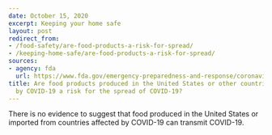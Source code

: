 ```yaml
---
date: October 15, 2020
excerpt: Keeping your home safe
layout: post
redirect_from:
- /food-safety/are-food-products-a-risk-for-spread/
- /keeping-home-safe/are-food-products-a-risk-for-spread/
sources:
- agency: fda
  url: https://www.fda.gov/emergency-preparedness-and-response/coronavirus-disease-2019-covid-19/coronavirus-disease-2019-covid-19-frequently-asked-questions
title: Are food products produced in the United States or other countries affected
  by COVID-19 a risk for the spread of COVID-19?
---
```


There is no evidence to suggest that food produced in the United States or imported from countries affected by COVID-19 can transmit COVID-19.